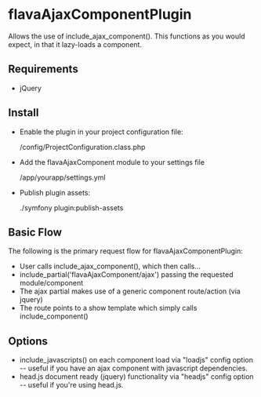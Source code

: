 flavaAjaxComponentPlugin
========================
Allows the use of include_ajax_component(). This functions as
you would expect, in that it lazy-loads a component.


Requirements
------------
- jQuery


Install
-------
- Enable the plugin in your project configuration file:


    /config/ProjectConfiguration.class.php


- Add the flavaAjaxComponent module to your settings file


    /app/yourapp/settings.yml


- Publish plugin assets:


    ./symfony plugin:publish-assets


Basic Flow
----------
The following is the primary request flow for flavaAjaxComponentPlugin:
  - User calls include_ajax_component(), which then calls...
  - include_partial('flavaAjaxComponent/ajax') passing the requested module/component
  - The ajax partial makes use of a generic component route/action (via jquery)
  - The route points to a show template which simply calls include_component()


Options
-------
- include_javascripts() on each component load via "loadjs" config option -- useful if you have an ajax component with javascript dependencies.
- head.js document ready (jquery) functionality via "headjs" config option -- useful if you're using head.js.
